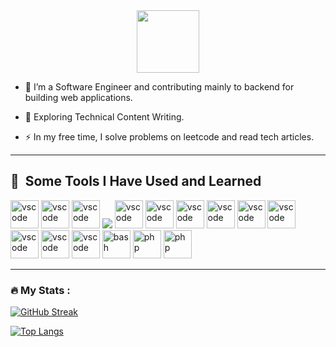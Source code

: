<div id="header" align="center">
  <img src="https://media.giphy.com/media/M9gbBd9nbDrOTu1Mqx/giphy.gif" width="100"/>
</div>

- :telescope: I’m  a Software Engineer and contributing mainly to backend for building web applications.

- :seedling: Exploring Technical Content Writing.

- :zap: In my free time, I solve problems on leetcode and read tech articles.






---

<h2> 🚀 &nbsp;Some Tools I Have Used and Learned</h2>
<p align="left">
  
 <img src="https://cdn.jsdelivr.net/gh/devicons/devicon/icons/html5/html5-original.svg" alt="vscode" width="45" height="45"/>
  <img src="https://cdn.jsdelivr.net/gh/devicons/devicon/icons/css3/css3-original.svg"  alt="vscode" width="45" height="45"/>
<img src="https://cdn.jsdelivr.net/gh/devicons/devicon/icons/git/git-original.svg" alt="vscode" width="45" height="45"/>
  <img src="https://cdn.jsdelivr.net/gh/devicons/devicon/icons/bootstrap/bootstrap-original.svg" />
  <img src="https://cdn.jsdelivr.net/gh/devicons/devicon/icons/python/python-original.svg" alt="vscode" width="45" height="45"/>
<img src="https://cdn.jsdelivr.net/gh/devicons/devicon/icons/javascript/javascript-original.svg" alt="vscode" width="45" height="45"/>
<img src="https://cdn.jsdelivr.net/gh/devicons/devicon/icons/java/java-original-wordmark.svg" alt="vscode" width="45" height="45"/>
<img src="https://cdn.jsdelivr.net/gh/devicons/devicon/icons/nodejs/nodejs-original.svg" alt="vscode" width="45" height="45"/>
<img src="https://cdn.jsdelivr.net/gh/devicons/devicon/icons/express/express-original.svg" alt="vscode" width="45" height="45"/>
<img src="https://cdn.jsdelivr.net/gh/devicons/devicon/icons/mysql/mysql-original.svg" alt="vscode" width="45" height="45"/>
<img src="https://cdn.jsdelivr.net/gh/devicons/devicon/icons/postgresql/postgresql-original.svg" alt="vscode" width="45" height="45"/>
<img src="https://cdn.jsdelivr.net/gh/devicons/devicon/icons/mongodb/mongodb-original-wordmark.svg" alt="vscode" width="45" height="45"/>
 <img src="https://cdn.jsdelivr.net/gh/devicons/devicon/icons/vscode/vscode-original.svg" alt="vscode" width="45" height="45"/>
<img src="https://cdn.jsdelivr.net/gh/devicons/devicon/icons/bash/bash-original.svg" alt="bash" width="45" height="45"/>
<img src="https://cdn.jsdelivr.net/gh/devicons/devicon/icons/php/php-original.svg" alt="php" width="45" height="45"/>
<img src="https://cdn.jsdelivr.net/gh/devicons/devicon/icons/linux/linux-original.svg" alt="php" width="45" height="45"/>
          
</p>


---

### :fire: My Stats :
[![GitHub Streak](http://github-readme-streak-stats.herokuapp.com?user=fithaashraf17&theme=dark&background=000000)](https://git.io/streak-stats)

[![Top Langs](https://github-readme-stats.vercel.app/api/top-langs/?username=fithaashraf17&layout=compact&theme=vision-friendly-dark)](https://github.com/fithaashraf17/github-readme-stats)



 
